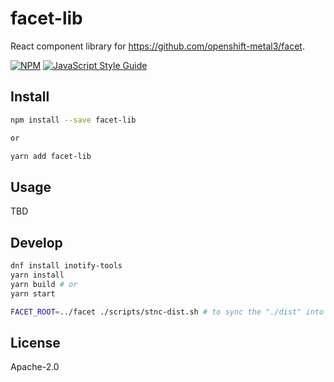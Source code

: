 # facet-lib

React component library for https://github.com/openshift-metal3/facet.

>

[![NPM](https://img.shields.io/npm/v/facet-lib.svg)](https://www.npmjs.com/package/facet-lib)
[![JavaScript Style Guide](https://img.shields.io/badge/code_style-standard-brightgreen.svg)](https://standardjs.com)

## Install

```bash
npm install --save facet-lib

or

yarn add facet-lib
```

## Usage

TBD

## Develop

```bash
dnf install inotify-tools
yarn install
yarn build # or
yarn start

FACET_ROOT=../facet ./scripts/stnc-dist.sh # to sync the "./dist" into facet's node_modules
```

## License

Apache-2.0
